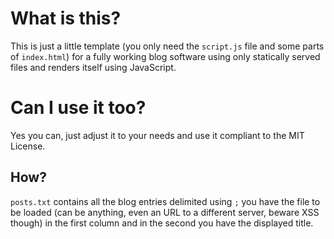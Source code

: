 # What is this?

This is just a little template (you only need the `script.js` file and some
parts of `index.html`) for a fully working blog software using only statically
served files and renders itself using JavaScript.

# Can I use it too?

Yes you can, just adjust it to your needs and use it compliant to the MIT
License.

## How?

`posts.txt` contains all the blog entries delimited using `;` you have the
file to be loaded (can be anything, even an URL to a different server, beware
XSS though) in the first column and in the second you have the displayed title.

